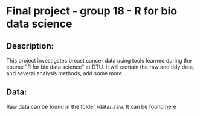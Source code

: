 # Final project - group 18 - R for bio data science

## Description:
This project investigates breast cancer data using tools learned during the course "R for bio data science" at DTU. It will contain the raw and tidy data, and several analysis methods, add some more...

## Data:
Raw data can be found in the folder /data/_raw.
It can be found [here](https://www.kaggle.com/piotrgrabo/breastcancerproteomes)

##